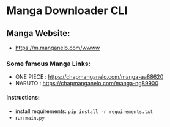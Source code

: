 # Manga Downloader CLI

## Manga Website: 
- https://m.manganelo.com/wwww

### Some famous Manga Links:
- ONE PIECE : https://chapmanganelo.com/manga-aa88620
- NARUTO : https://chapmanganelo.com/manga-ng89900

#### Instructions:

- install requirements: `pip install -r requirements.txt`
- run `main.py`